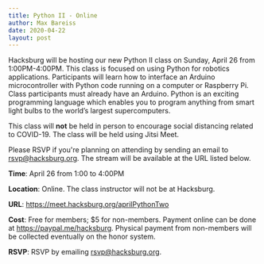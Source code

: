 ```yaml
---
title: Python II - Online
author: Max Bareiss
date: 2020-04-22
layout: post
---
```


Hacksburg will be hosting our new Python II class on Sunday, April 26 from 1:00PM-4:00PM.
This class is focused on using Python for robotics applications. Participants will learn how to interface an Arduino microcontroller with Python code running on a computer or Raspberry Pi.
Class participants must already have an Arduino.
Python is an exciting programming language which enables you to program anything from smart light bulbs to the world’s largest supercomputers.

This class will **not** be held in person to encourage social distancing related to COVID-19. The class will be held using Jitsi Meet.

Please RSVP if you're planning on attending by sending an email to [rsvp@hacksburg.org](mailto:rsvp@hacksburg.org). The stream will be available at the URL listed below.

**Time**: April 26 from 1:00 to 4:00PM

**Location**: Online. The class instructor will not be at Hacksburg.

**URL**: <https://meet.hacksburg.org/aprilPythonTwo>

**Cost**: Free for members; $5 for non-members. Payment online can be done at <https://paypal.me/hacksburg>. Physical payment from non-members will be collected eventually on the honor system.

**RSVP**: RSVP by emailing [rsvp@hacksburg.org](mailto:rsvp@hacksburg.org).
